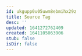 ```yaml
---
id: ukgupp0u05uwm8ebmihx29z
title: Source Tag
desc: ''
updated: 1641272762409
created: 1641105063906
stub: false
isDir: false
---
```




